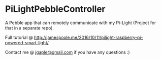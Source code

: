 # PiLightPebbleController
A Pebble app that can remotely communicate with my Pi-Light (Project for that in a separate repo). 

Full tutorial @ http://jamespoole.me/2016/10/11/pilight-raspberry-pi-powered-smart-light/

Contact me @ jgaple@gmail.com if you have any questions :) 
